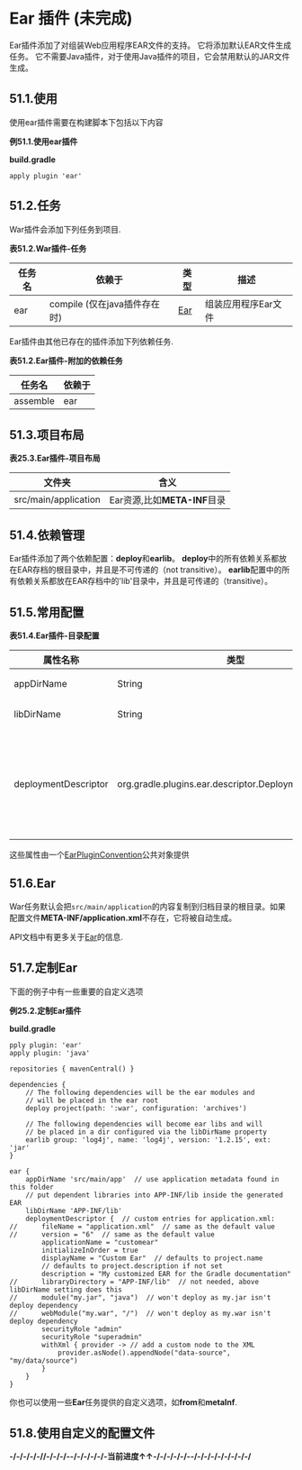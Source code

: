 # Ear 插件 (未完成)

Ear插件添加了对组装Web应用程序EAR文件的支持。 它将添加默认EAR文件生成任务。 它不需要Java插件，对于使用Java插件的项目，它会禁用默认的JAR文件生成。

## 51.1.使用
使用ear插件需要在构建脚本下包括以下内容

**例51.1.使用ear插件**

**build.gradle**

```
apply plugin 'ear'
```

## 51.2.任务
War插件会添加下列任务到项目.

**表51.2.War插件-任务**

任务名     | 依赖于        |  类型 | 描述
--------- | ---------- | ---- | -----------
ear | compile (仅在java插件存在时) | [Ear](https://docs.gradle.org/current/dsl/org.gradle.plugins.ear.Ear.html) | 组装应用程序Ear文件

Ear插件由其他已存在的插件添加下列依赖任务.

**表51.2.Ear插件-附加的依赖任务**

任务名    | 依赖于
-------- | ------
assemble | ear


## 51.3.项目布局

**表25.3.Ear插件-项目布局**

文件夹   | 含义
-------- | ------
src/main/application | Ear资源,比如**META-INF**目录

## 51.4.依赖管理
Ear插件添加了两个依赖配置：**deploy**和**earlib**。 **deploy**中的所有依赖关系都放在EAR存档的根目录中，并且是不可传递的（not transitive）。 **earlib**配置中的所有依赖关系都放在EAR存档中的'lib'目录中，并且是可传递的（transitive）。

## 51.5.常用配置

**表51.4.Ear插件-目录配置**

属性名称 | 类型 | 默认值 | 描述
 ----- | ---- | ---- | ----
 appDirName | String | src/main/application | 应用的资源文件夹，为与项目的相对路径
 libDirName | String | lib | 生成的ear文件中lib目录的名字
 deploymentDescriptor | org.gradle.plugins.ear.descriptor.DeploymentDescriptor | 在一个默认的构部署配置文件里：application.xml | 生成部署描述符文件的元数据，例如 application.xml。 如果此文件已存在于appDirName / META-INF中，则将使用现有文件内容，并忽略ear.deploymentDescriptor中的显式配置。

 这些属性由一个[EarPluginConvention](https://docs.gradle.org/current/dsl/org.gradle.plugins.ear.EarPluginConvention.html)公共对象提供
## 51.6.Ear
War任务默认会把`src/main/application`的内容复制到归档目录的根目录。如果配置文件**META-INF/application.xml**不存在，它将被自动生成。

API文档中有更多关于[Ear](https://docs.gradle.org/current/dsl/org.gradle.plugins.ear.Ear.html)的信息.

## 51.7.定制Ear
下面的例子中有一些重要的自定义选项

**例25.2.定制Ear插件**

**build.gradle**

```
pply plugin: 'ear'
apply plugin: 'java'

repositories { mavenCentral() }

dependencies {
    // The following dependencies will be the ear modules and
    // will be placed in the ear root
    deploy project(path: ':war', configuration: 'archives')

    // The following dependencies will become ear libs and will
    // be placed in a dir configured via the libDirName property
    earlib group: 'log4j', name: 'log4j', version: '1.2.15', ext: 'jar'
}

ear {
    appDirName 'src/main/app'  // use application metadata found in this folder
    // put dependent libraries into APP-INF/lib inside the generated EAR
    libDirName 'APP-INF/lib'
    deploymentDescriptor {  // custom entries for application.xml:
//      fileName = "application.xml"  // same as the default value
//      version = "6"  // same as the default value
        applicationName = "customear"
        initializeInOrder = true
        displayName = "Custom Ear"  // defaults to project.name
        // defaults to project.description if not set
        description = "My customized EAR for the Gradle documentation"
//      libraryDirectory = "APP-INF/lib"  // not needed, above libDirName setting does this
//      module("my.jar", "java")  // won't deploy as my.jar isn't deploy dependency
//      webModule("my.war", "/")  // won't deploy as my.war isn't deploy dependency
        securityRole "admin"
        securityRole "superadmin"
        withXml { provider -> // add a custom node to the XML
            provider.asNode().appendNode("data-source", "my/data/source")
        }
    }
}
```
你也可以使用一些**Ear**任务提供的自定义选项，如**from**和**metaInf**.
## 51.8.使用自定义的配置文件
**-/-/-/-/-//-/-/-/--/-/-/-/-/-当前进度↑↑-/-/-/-/-/--/-/-/-/-/-/-/-/-/**


